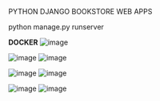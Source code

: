 PYTHON DJANGO BOOKSTORE WEB APPS

python manage.py runserver

**DOCKER**
![image](https://github.com/user-attachments/assets/1cd6df43-b210-4705-8ea1-7ea170d2912c)


![image](https://github.com/user-attachments/assets/10422a01-9d88-4230-8cd8-7993af389da9)
![image](https://github.com/user-attachments/assets/36f5f42e-335b-4d65-80cf-dc7e68df2589)




![image](https://github.com/user-attachments/assets/1dd1e292-caeb-405f-b683-a9bc957d9757)
![image](https://github.com/user-attachments/assets/8bdc58f4-7962-40d8-a81d-4a44ee19f660)







![image](https://github.com/user-attachments/assets/46b1e5d6-ecfc-46d0-9344-f7b5ed483f9a)
![image](https://github.com/user-attachments/assets/20260937-7167-4db3-81ff-cd1d1f32da98)

